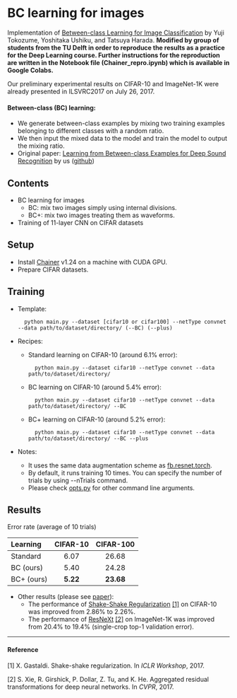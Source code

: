 BC learning for images
=========================

Implementation of [Between-class Learning for Image Classification](https://arxiv.org/abs/1711.10284) by Yuji Tokozume, Yoshitaka Ushiku, and Tatsuya Harada. **Modified by group of students from the TU Delft in order to reproduce the results as a practice for the Deep Learning course. Further instructions for the reproduction are written in the Notebook file (Chainer_repro.ipynb) which is available in Google Colabs.**

Our preliminary experimental results on CIFAR-10 and ImageNet-1K were already presented in ILSVRC2017 on July 26, 2017.

#### Between-class (BC) learning:
- We generate between-class examples by mixing two training examples belonging to different classes with a random ratio.
- We then input the mixed data to the model and
train the model to output the mixing ratio.
- Original paper: [Learning from Between-class Examples for Deep Sound Recognition](https://arxiv.org/abs/1711.10282) by us ([github](https://github.com/mil-tokyo/bc_learning_sound))

## Contents
- BC learning for images
	- BC: mix two images simply using internal divisions.
	- BC+: mix two images treating them as waveforms.
- Training of 11-layer CNN on CIFAR datasets


## Setup
- Install [Chainer](https://chainer.org/) v1.24 on a machine with CUDA GPU.
- Prepare CIFAR datasets.


## Training
- Template:

		python main.py --dataset [cifar10 or cifar100] --netType convnet --data path/to/dataset/directory/ (--BC) (--plus)
 
- Recipes:
	- Standard learning on CIFAR-10 (around 6.1% error):

			python main.py --dataset cifar10 --netType convnet --data path/to/dataset/directory/
	

	- BC learning on CIFAR-10 (around 5.4% error):

			python main.py --dataset cifar10 --netType convnet --data path/to/dataset/directory/ --BC
	
	- BC+ learning on CIFAR-10 (around 5.2% error):

			python main.py --dataset cifar10 --netType convnet --data path/to/dataset/directory/ --BC --plus
	
- Notes:
	- It uses the same data augmentation scheme as [fb.resnet.torch](https://github.com/facebook/fb.resnet.torch).
	- By default, it runs training 10 times. You can specify the number of trials by using --nTrials command.
	- Please check [opts.py](https://github.com/mil-tokyo/bc_learning_image/blob/master/opts.py) for other command line arguments.

## Results

Error rate (average of 10 trials)

| Learning | CIFAR-10 | CIFAR-100 |
|:--|:-:|:-:|
| Standard | 6.07  | 26.68 |
| BC (ours) | 5.40 | 24.28 |
| BC+ (ours) | **5.22** | **23.68** |

- Other results (please see [paper](https://arxiv.org/abs/1711.10284)):
	- The performance of [Shake-Shake Regularization](https://github.com/xgastaldi/shake-shake) [[1]](#1) on CIFAR-10 was improved from 2.86% to 2.26%.
	- The performance of [ResNeXt](https://github.com/facebookresearch/ResNeXt) [[2]](#2) on ImageNet-1K was improved from 20.4% to 19.4% (single-crop top-1 validation error).

---

#### Reference
<i id=1></i>[1] X. Gastaldi. Shake-shake regularization. In *ICLR Workshop*, 2017.

<i id=2></i>[2] S. Xie, R. Girshick, P. Dollar, Z. Tu, and K. He. Aggregated residual transformations for deep neural networks. In *CVPR*, 2017.
